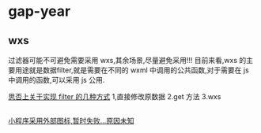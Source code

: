# gap-year

## wxs 
过滤器可能不可避免需要采用 wxs,其余场景,尽量避免采用!!!
目前来看,wxs 的主要用途就是数据filter,就是需要在不同的 wxml 中调用的公共函数,对于需要在 js 中调用的函数,可以采用 js 公用.

[思否上关于实现 filter 的几种方式](https://segmentfault.com/a/1190000012246412)
1,直接修改原数据
2.get 方法
3.wxs

## 
[小程序采用外部图标,暂时失败...原因未知](https://blog.csdn.net/m0_38082783/article/details/78873053)